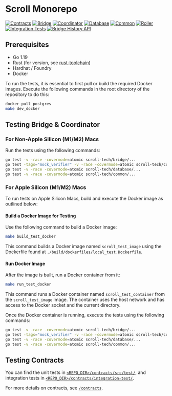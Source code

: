 # Scroll Monorepo

[![Contracts](https://github.com/scroll-tech/scroll/actions/workflows/contracts.yaml/badge.svg)](https://github.com/scroll-tech/scroll/actions/workflows/contracts.yaml) [![Bridge](https://github.com/scroll-tech/scroll/actions/workflows/bridge.yml/badge.svg)](https://github.com/scroll-tech/scroll/actions/workflows/bridge.yml) [![Coordinator](https://github.com/scroll-tech/scroll/actions/workflows/coordinator.yml/badge.svg)](https://github.com/scroll-tech/scroll/actions/workflows/coordinator.yml) [![Database](https://github.com/scroll-tech/scroll/actions/workflows/database.yml/badge.svg)](https://github.com/scroll-tech/scroll/actions/workflows/database.yml) [![Common](https://github.com/scroll-tech/scroll/actions/workflows/common.yml/badge.svg)](https://github.com/scroll-tech/scroll/actions/workflows/common.yml) [![Roller](https://github.com/scroll-tech/scroll/actions/workflows/roller.yml/badge.svg)](https://github.com/scroll-tech/scroll/actions/workflows/roller.yml) [![Integration Tests](https://github.com/scroll-tech/scroll/actions/workflows/integration.yaml/badge.svg)](https://github.com/scroll-tech/scroll/actions/workflows/integration.yaml) [![Bridge History API](https://github.com/scroll-tech/scroll/actions/workflows/bridge_history_api.yml/badge.svg)](https://github.com/scroll-tech/scroll/actions/workflows/bridge_history_api.yml)

## Prerequisites
+ Go 1.19
+ Rust (for version, see [rust-toolchain](./common/libzkp/impl/rust-toolchain))
+ Hardhat / Foundry
+ Docker

To run the tests, it is essential to first pull or build the required Docker images. Execute the following commands in the root directory of the repository to do this:

```bash
docker pull postgres
make dev_docker
```

## Testing Bridge & Coordinator

### For Non-Apple Silicon (M1/M2) Macs

Run the tests using the following commands:

```bash
go test -v -race -covermode=atomic scroll-tech/bridge/...
go test -tags="mock_verifier" -v -race -covermode=atomic scroll-tech/coordinator/...
go test -v -race -covermode=atomic scroll-tech/database/...
go test -v -race -covermode=atomic scroll-tech/common/...
```

### For Apple Silicon (M1/M2) Macs

To run tests on Apple Silicon Macs, build and execute the Docker image as outlined below:

#### Build a Docker Image for Testing

Use the following command to build a Docker image:

```bash
make build_test_docker
```

This command builds a Docker image named `scroll_test_image` using the Dockerfile found at `./build/dockerfiles/local_test.Dockerfile`.

#### Run Docker Image

After the image is built, run a Docker container from it:

```bash
make run_test_docker
```

This command runs a Docker container named `scroll_test_container` from the `scroll_test_image` image. The container uses the host network and has access to the Docker socket and the current directory.

Once the Docker container is running, execute the tests using the following commands:

```bash
go test -v -race -covermode=atomic scroll-tech/bridge/...
go test -tags="mock_verifier" -v -race -covermode=atomic scroll-tech/coordinator/...
go test -v -race -covermode=atomic scroll-tech/database/...
go test -v -race -covermode=atomic scroll-tech/common/...
```

## Testing Contracts

You can find the unit tests in [`<REPO_DIR>/contracts/src/test/`](/contracts/src/test/), and integration tests in [`<REPO_DIR>/contracts/integration-test/`](/contracts/integration-test/).

For more details on contracts, see [`/contracts`](/contracts).
